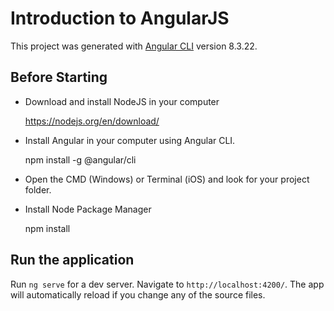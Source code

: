 # Introduction to AngularJS

This project was generated with [Angular CLI](https://github.com/angular/angular-cli) version 8.3.22.

## Before Starting

* Download and install NodeJS in your computer

  https://nodejs.org/en/download/

* Install Angular in your computer using Angular CLI.

  npm install -g @angular/cli

* Open the CMD (Windows) or Terminal (iOS) and look for your project folder.

* Install Node Package Manager

  npm install

## Run the application

Run `ng serve` for a dev server. Navigate to `http://localhost:4200/`. The app will automatically reload if you change any of the source files.



